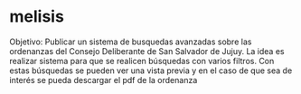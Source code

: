 # melisis
Objetivo: Publicar un sistema de busquedas avanzadas sobre las ordenanzas del Consejo Deliberante de San Salvador de Jujuy.  La idea es realizar sistema para que se realicen búsquedas con varios filtros. Con estas búsquedas se pueden ver una vista previa y en el caso de que sea de interés se pueda descargar el pdf de la ordenanza
